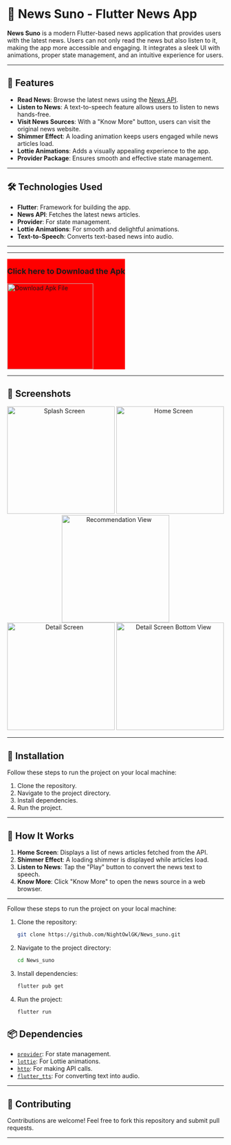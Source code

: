 # 📰 News Suno - Flutter News App  

**News Suno** is a modern Flutter-based news application that provides users with the latest news. Users can not only read the news but also listen to it, making the app more accessible and engaging. It integrates a sleek UI with animations, proper state management, and an intuitive experience for users.

---

## 🚀 Features  

- **Read News**: Browse the latest news using the [News API](https://newsapi.org/).  
- **Listen to News**: A text-to-speech feature allows users to listen to news hands-free.  
- **Visit News Sources**: With a "Know More" button, users can visit the original news website.  
- **Shimmer Effect**: A loading animation keeps users engaged while news articles load.  
- **Lottie Animations**: Adds a visually appealing experience to the app.  
- **Provider Package**: Ensures smooth and effective state management.  

---

## 🛠️ Technologies Used  

- **Flutter**: Framework for building the app.  
- **News API**: Fetches the latest news articles.  
- **Provider**: For state management.  
- **Lottie Animations**: For smooth and delightful animations.  
- **Text-to-Speech**: Converts text-based news into audio.  

---

---

<div style=" background-color: red; display: inline-block;">
  <p style="font-size: large;"><b>Click here to Download the Apk</b></p>
  <a href = "https://github.com/NightOwlGK/News_suno/releases/download/untagged-21d1653736bc5bb489a5/app-release.apk">
      <img src="https://github.com/user-attachments/assets/cb9e0475-0555-4af6-b46f-4964fd846d59" alt="Download Apk File" style="width: 200px;height: 200px;object-fit: cover;" />
   </a>
</div>

---


## 📸 Screenshots  

<div align="center">
  <img src="https://github.com/user-attachments/assets/d9c78adc-ad78-4a6f-ae15-bb6a909b7913" alt="Splash Screen" width="250"/>
  <img src="https://github.com/user-attachments/assets/43fa73f6-e0cf-476c-9fbd-f8fed335911a" alt="Home Screen" width="250"/>
  <img src="https://github.com/user-attachments/assets/0d4414e7-239c-4dfb-9394-b2a93ae4b839" alt="Recommendation View" width="250"/>
</div>

<div align="center">
  <img src="https://github.com/user-attachments/assets/6d6f5dd7-be8b-4dc5-83c9-eb298ccd9d58" alt="Detail Screen " width="250"/>
  <img src="https://github.com/user-attachments/assets/de17db11-a805-4422-bb0b-22d3723034dc" alt="Detail Screen Bottom View" width="250"/> 
</div>



---

## 🔧 Installation  

Follow these steps to run the project on your local machine:  

1. Clone the repository.  
2. Navigate to the project directory.  
3. Install dependencies.  
4. Run the project.  

---

## 🌟 How It Works  

1. **Home Screen**: Displays a list of news articles fetched from the API.  
2. **Shimmer Effect**: A loading shimmer is displayed while articles load.  
3. **Listen to News**: Tap the "Play" button to convert the news text to speech.  
4. **Know More**: Click "Know More" to open the news source in a web browser.  

---

Follow these steps to run the project on your local machine:  

1. Clone the repository:  
   ```bash  
   git clone https://github.com/NightOwlGK/News_suno.git
   ```
2. Navigate to the project directory:
   ```bash
   cd News_suno  
   ```
3. Install dependencies:
   ```bash
   flutter pub get  
   ```
4. Run the project:
   ```bash
   flutter run  
   ```

## 📦 Dependencies  

- [`provider`](https://pub.dev/packages/provider): For state management.  
- [`lottie`](https://pub.dev/packages/lottie): For Lottie animations.  
- [`http`](https://pub.dev/packages/http): For making API calls.  
- [`flutter_tts`](https://pub.dev/packages/flutter_tts): For converting text into audio.  

---

## 🤝 Contributing  

Contributions are welcome! Feel free to fork this repository and submit pull requests.  

---
